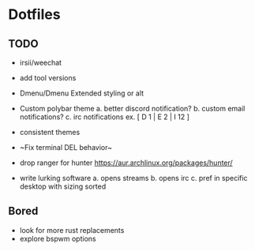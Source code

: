 # Dotfiles

## TODO
- irsii/weechat
- add tool versions
- Dmenu/Dmenu Extended styling or alt
- Custom polybar theme
  a. better discord notification?
  b. custom email notifications?
  c. irc notifications
  ex. [ D 1 | E 2 | I 12 ]
- consistent themes
- ~Fix terminal DEL behavior~
- drop ranger for hunter https://aur.archlinux.org/packages/hunter/

- write lurking software
  a. opens streams
  b. opens irc
  c. pref in specific desktop with sizing sorted

## Bored
- look for more rust replacements
- explore bspwm options
